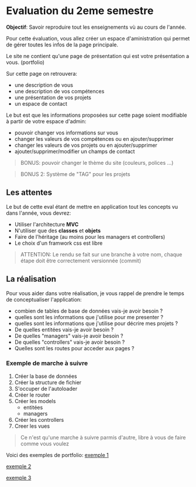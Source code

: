 # Evaluation du 2eme semestre

**Objectif**: Savoir reproduire tout les enseignements vù au cours de l'année.

Pour cette évaluation, vous allez créer un espace d'aministration qui permet de gérer toutes les infos de la page principale.

Le site ne contient qu'une page de présentation qui est votre présentation a vous. (portfolio)

Sur cette page on retrouvera:

- une description de vous
- une description de vos compétences
- une présentation de vos projets
- un espace de contact 

Le but est que les informations proposées sur cette page soient modifiable à partir de votre espace d'admin:

- pouvoir changer vos informations sur vous
- changer les valeurs de vos compétences ou en ajouter/supprimer
- changer les valeurs de vos projets ou en ajouter/supprimer
- ajouter/supprimer/modifier un champs de contact

> BONUS: pouvoir changer le thème du site (couleurs, polices ...)

> BONUS 2: Système de "TAG" pour les projets

## Les attentes

Le but de cette eval étant de mettre en application tout les concepts vu dans l'année, vous devrez:

- Utiliser l'architecture **MVC**
- N'utiliser que des **classes** et **objets**
- Faire de l'héritage (au moins pour les managers et controllers)
- Le choix d'un framwork css est libre

> ATTENTION: Le rendu se fait sur une branche à votre nom, chaque étape doit être correctement versionnée (commit)

## La réalisation

Pour vous aider dans votre réalisation, je vous rappel de prendre le temps de conceptualiser l'application:

- combien de tables de base de données vais-je avoir besoin ?
- quelles sont les informations que j'utilise pour me presenter ?
- quelles sont les informations que j'utilise pour décrire mes projets ?
- De quelles entitées vais-je avoir besoin ?
- De quelles "managers" vais-je avoir besoin ?
- De quelles "controllers" vais-je avoir besoin ?
- Quelles sont les routes pour acceder aux pages ?

### Exemple de marche à suivre

1. Créer la base de données
2. Créer la structure de fichier
3. S'occuper de l'autoloader
4. Créer le router
5. Créer les models
    - entitées
    - managers
6. Créer les controllers
7. Creer les vues

> Ce n'est qu'une marche à suivre parmis d'autre, libre à vous de faire comme vous voulez

Voici des exemples de portfolio: 
[exemple 1](https://blackrockdigital.github.io/startbootstrap-freelancer/)

[exemple 2](https://blackrockdigital.github.io/startbootstrap-creative/)

[exemple 3](https://blackrockdigital.github.io/startbootstrap-agency/)
